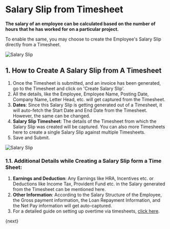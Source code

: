 <!-- add-breadcrumbs -->
# Salary Slip from Timesheet

**The salary of an employee can be calculated based on the number of hours that he has worked for on a particular project.** 

To enable the same, you may choose to create the Employee's Salary Slip directly from a Timesheet.

<img class="screenshot" alt="Salary Slip" src="{{docs_base_url}}/assets/img/project/projects-salary-slip-from-timesheet.png">

## 1. How to Create A Salary Slip from A Timesheet

  1. Once the Timesheet is submitted, and an invoice has been generated, go to the Timesheet and click on 'Create Salary Slip'.
  2. All the details, like the Employee, Employee Name, Posting Date, Company Name, Letter Head, etc. will get captured from the Timesheet.
  3. **Dates**: Since this Salary Slip is getting generated out of a Timesheet, it will auto-fetch the Start Date and End Date from the Timesheet. However, the same can be changed.
  4. **Salary Slip Timesheet**: The details of the Timesheet from which the Salary Slip was created will be captured. You can also more Timesheets here to create a single Salary Slip against multiple Timesheets.
  5. Save and Submit.
  
  <img class="screenshot" alt="Salary Slip" src="{{docs_base_url}}/assets/img/project/timesheet/timesheet-salary-slip-4.gif">

### 1.1. Additional Details while Creating a Salary Slip form a Time Sheet:

  1. **Earnings and Deduction**: Any Earnings like HRA, Incentives etc. or Deductions like Income Tax, Provident Fund etc. in the Salary generated from the Timesheet can be mentioned here.
  2. **Other Information**: According to the Salary Structure of the Employee, the Gross payment information, the Loan Repayment Information, and the Net Pay information will get auto-captured.
  3. For a detailed guide on setting up overtime via timesheets, <a href="https://frappe.io/kb/hr/create-payroll-entry-with-timesheets" target="_blank">click here</a>.

{next}
